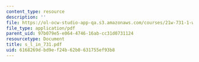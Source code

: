 ```yaml
---
content_type: resource
description: ''
file: https://ol-ocw-studio-app-qa.s3.amazonaws.com/courses/21w-731-1-writing-and-experience-exploring-self-in-society-spring-2004/6168269dbd9ef24b62b0631755ef93b8_s_l_in_731.pdf
file_type: application/pdf
parent_uid: 97b079e5-e064-4746-16ab-cc31d0731124
resourcetype: Document
title: s_l_in_731.pdf
uid: 6168269d-bd9e-f24b-62b0-631755ef93b8
---
```

